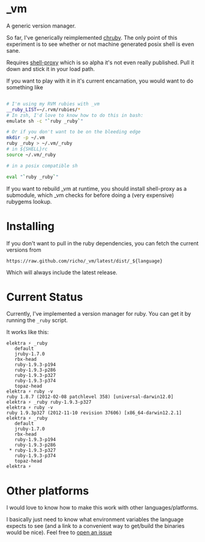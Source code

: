 _vm
===

A generic version manager.

So far, I've generically reimplemented [chruby][1]. The only point of this
experiment is to see whether or not machine generated posix shell is even sane.

Requires [shell-proxy][2] which is so alpha it's not even really published.
Pull it down and stick it in your load path.

If you want to play with it in it's current encarnation, you would want to do something like

```bash

# I'm using my RVM rubies with _vm
__ruby_LIST=~/.rvm/rubies/*
# In zsh, I'd love to know how to do this in bash:
emulate sh -c "`ruby _ruby`"

# Or if you don't want to be on the bleeding edge
mkdir -p ~/.vm
ruby _ruby > ~/.vm/_ruby
# in ${SHELL}rc
source ~/.vm/_ruby

# in a posix compatible sh

eval "`ruby _ruby`"

```
If you want to rebuild _vm at runtime, you should install shell-proxy as a
submodule, which _vm checks for before doing a (very expensive) rubygems lookup.

# Installing

If you don't want to pull in the ruby dependencies, you can fetch the current versions from

`https://raw.github.com/richo/_vm/latest/dist/_${language}`

Which will always include the latest release.

# Current Status

Currently, I've implemented a version manager for ruby. You can get it by
running the `_ruby` script.

It works like this:

```
elektra ⚡ _ruby
   default
   jruby-1.7.0
   rbx-head
   ruby-1.9.3-p194
   ruby-1.9.3-p286
   ruby-1.9.3-p327
   ruby-1.9.3-p374
   topaz-head
elektra ⚡ ruby -v
ruby 1.8.7 (2012-02-08 patchlevel 358) [universal-darwin12.0]
elektra ⚡ _ruby ruby-1.9.3-p327
elektra ⚡ ruby -v
ruby 1.9.3p327 (2012-11-10 revision 37606) [x86_64-darwin12.2.1]
elektra ⚡ _ruby
   default
   jruby-1.7.0
   rbx-head
   ruby-1.9.3-p194
   ruby-1.9.3-p286
 * ruby-1.9.3-p327
   ruby-1.9.3-p374
   topaz-head
elektra ⚡
```

# Other platforms

I would love to know how to make this work with other languages/platforms.

I basically just need to know what environment variables the language expects
to see (and a link to a convenient way to get/build the binaries would be nice).
Feel free to [open an issue](https://github.com/richo/_vm/issues)


[1]: https://github.com/postmodern/chruby
[2]: https://github.com/richo/shell-proxy
